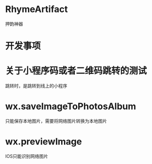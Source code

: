 # RhymeArtifact
押韵神器

# 开发事项

# 关于小程序码或者二维码跳转的测试
跳转时，是跳转到线上的小程序

# wx.saveImageToPhotosAlbum
只能保存本地图片，需要将网络图片转换为本地图片

# wx.previewImage
IOS只能识别网络图片